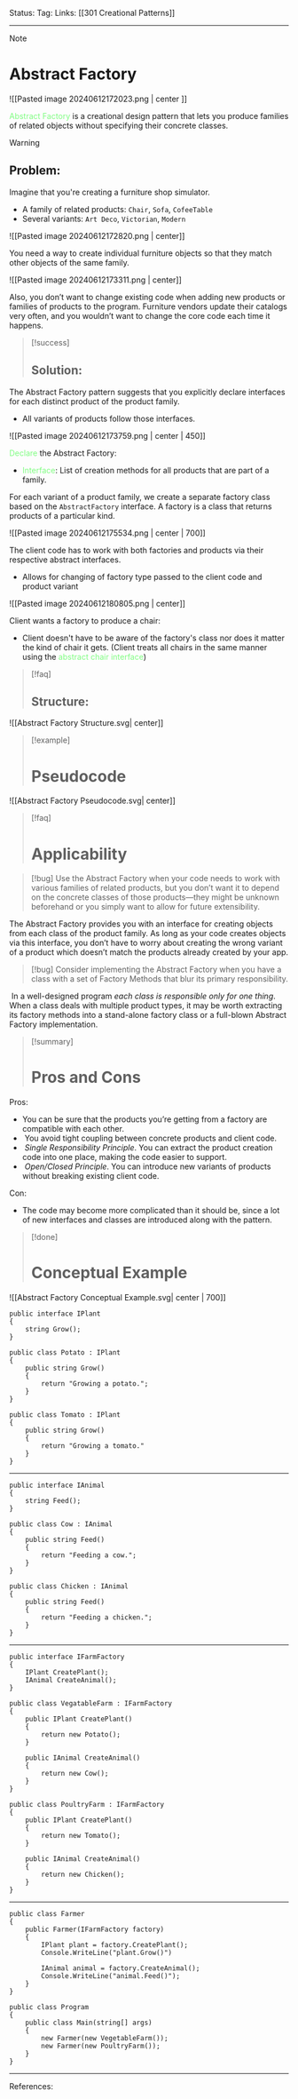 Status: 
Tag:
Links: [[301 Creational Patterns]]

---
> [!note] 
>  # Abstract Factory

![[Pasted image 20240612172023.png | center ]]

<span style="color:#81fd83">Abstract Factory</span> is a creational design pattern that lets you produce families of related objects without specifying their concrete classes.

> [!warning] 
> ## Problem: 

Imagine that you're creating a furniture shop simulator.

- A family of related products: `Chair`, `Sofa`, `CofeeTable`
- Several variants: `Art Deco`, `Victorian`, `Modern`

![[Pasted image 20240612172820.png | center]]

You need a way to create individual furniture objects so that they match other objects of the same family.

![[Pasted image 20240612173311.png | center]]

Also, you don’t want to change existing code when adding new products or families of products to the program. Furniture vendors update their catalogs very often, and you wouldn’t want to change the core code each time it happens.


> [!success] 
> ## Solution: 

The Abstract Factory pattern suggests that you explicitly declare interfaces for each distinct product of the product family. 

- All variants of products follow those interfaces.

![[Pasted image 20240612173759.png | center | 450]]


<span style="color:#81fd83">Declare</span> the Abstract Factory:

- <span style="color:#81fd83">Interface</span>: List of creation methods for all products that are part of a family.

For each variant of a product family, we create a separate factory class based on the `AbstractFactory` interface. A factory is a class that returns products of a particular kind.

![[Pasted image 20240612175534.png | center | 700]]

The client code has to work with both factories and products via their respective abstract interfaces. 

- Allows for changing of factory type passed to the client code and product variant

![[Pasted image 20240612180805.png | center]]

Client wants a factory to produce a chair:

- Client doesn't have to be aware of the factory's class nor does it matter the kind of chair it gets. (Client treats all chairs in the same manner using the <span style="color:#81fd83">abstract chair interface</span>)


> [!faq] 
> ## Structure: 

![[Abstract Factory Structure.svg| center]]


> [!example] 
> # Pseudocode 

![[Abstract Factory Pseudocode.svg| center]]


> [!faq] 
> # Applicability 


> [!bug] 
>  Use the Abstract Factory when your code needs to work with various families of related products, but you don’t want it to depend on the concrete classes of those products—they might be unknown beforehand or you simply want to allow for future extensibility.

The Abstract Factory provides you with an interface for creating objects from each class of the product family. As long as your code creates objects via this interface, you don’t have to worry about creating the wrong variant of a product which doesn’t match the products already created by your app.


> [!bug] 
> Consider implementing the Abstract Factory when you have a class with a set of Factory Methods that blur its primary responsibility. 

 In a well-designed program _each class is responsible only for one thing_. When a class deals with multiple product types, it may be worth extracting its factory methods into a stand-alone factory class or a full-blown Abstract Factory implementation.


> [!summary] 
> # Pros and Cons 

Pros:

- You can be sure that the products you’re getting from a factory are compatible with each other.
-  You avoid tight coupling between concrete products and client code.
-  _Single Responsibility Principle_. You can extract the product creation code into one place, making the code easier to support.
-  _Open/Closed Principle_. You can introduce new variants of products without breaking existing client code.

Con:
- The code may become more complicated than it should be, since a lot of new interfaces and classes are introduced along with the pattern.


> [!done] 
> # Conceptual Example 

![[Abstract Factory Conceptual Example.svg| center | 700]]

``` run-csharp
public interface IPlant
{
	string Grow();
}
```

``` run-csharp
public class Potato : IPlant
{
	public string Grow()
	{
		return "Growing a potato.";
	}
}
```

``` run-csharp
public class Tomato : IPlant
{
	public string Grow()
	{
		return "Growing a tomato."
	}
}
```

---

``` run-csharp
public interface IAnimal
{
	string Feed();
}
```

``` run-csharp
public class Cow : IAnimal
{
	public string Feed()
	{
		return "Feeding a cow.";
	}
}
```

``` run-csharp
public class Chicken : IAnimal
{
	public string Feed()
	{
		return "Feeding a chicken.";
	}
}
```

---

``` run-csharp
public interface IFarmFactory
{
	IPlant CreatePlant();
	IAnimal CreateAnimal();
}
```

``` run-csharp
public class VegatableFarm : IFarmFactory
{
	public IPlant CreatePlant()
	{
		return new Potato();
	}
	
	public IAnimal CreateAnimal()
	{
		return new Cow();
	}
}
```

``` run-csharp
public class PoultryFarm : IFarmFactory
{
	public IPlant CreatePlant()
	{
		return new Tomato();
	}
	
	public IAnimal CreateAnimal()
	{
		return new Chicken();
	}
}
```

---

``` run-csharp
public class Farmer
{
	public Farmer(IFarmFactory factory)
	{
		IPlant plant = factory.CreatePlant();
		Console.WriteLine("plant.Grow()")
		
		IAnimal animal = factory.CreateAnimal();
		Console.WriteLine("animal.Feed()");
	}
}
```

``` run-csharp
public class Program
{
	public class Main(string[] args)
	{
		new Farmer(new VegetableFarm());
		new Farmer(new PoultryFarm());
	}
}
```


---
References: